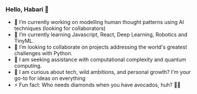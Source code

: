 ### Hello, Habari 💙

- 🔭 I’m currently working on modelling human thought patterns using AI techniques (looking for collaborators)
- 🌱 I’m currently learning Javascript, React, Deep Learning, Robotics and TinyML.
- 👯 I’m looking to collaborate on projects addressing the world's greatest challenges with Python.
- 🤔 I am seeking assistance with computational complexity and quantum computing.
- 💬 I am curious about tech, wild ambitions, and personal growth? I'm your go-to for ideas on everything
- ⚡ Fun fact: Who needs diamonds when you have avocados, huh? 🥑💎
